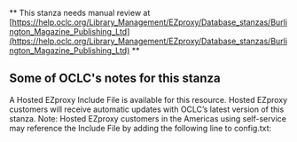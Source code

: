 ** This stanza needs manual review at [https://help.oclc.org/Library_Management/EZproxy/Database_stanzas/Burlington_Magazine_Publishing_Ltd](https://help.oclc.org/Library_Management/EZproxy/Database_stanzas/Burlington_Magazine_Publishing_Ltd) **

## Some of OCLC's notes for this stanza

A Hosted EZproxy Include File is available for this resource. Hosted EZproxy customers will receive automatic updates with OCLC&rsquo;s latest version of this stanza. Note: Hosted EZproxy customers in the Americas using self-service may reference the Include File by adding the following line to config.txt:

&nbsp;

&nbsp;
